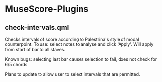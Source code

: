 # MuseScore-Plugins

## check-intervals.qml
Checks intervals of score according to Palestrina's style of modal counterpoint.
To use: select notes to analyse and click 'Apply'. Will apply from start of bar to all staves.

Known bugs: selecting last bar causes selection to fail, does not check for 6/5 chords

Plans to update to allow user to select intervals that are permitted.
